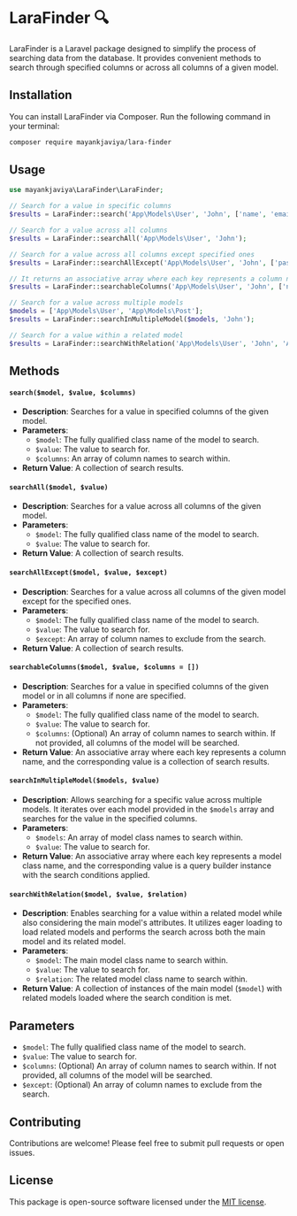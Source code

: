 # LaraFinder 🔍

LaraFinder is a Laravel package designed to simplify the process of searching data from the database. It provides convenient methods to search through specified columns or across all columns of a given model.

## Installation

You can install LaraFinder via Composer. Run the following command in your terminal:

```bash
composer require mayankjaviya/lara-finder
```

## Usage

```php
use mayankjaviya\LaraFinder\LaraFinder;

// Search for a value in specific columns
$results = LaraFinder::search('App\Models\User', 'John', ['name', 'email']);

// Search for a value across all columns
$results = LaraFinder::searchAll('App\Models\User', 'John');

// Search for a value across all columns except specified ones
$results = LaraFinder::searchAllExcept('App\Models\User', 'John', ['password']);

// It returns an associative array where each key represents a column name and the corresponding value is a collection of search results.
$results = LaraFinder::searchableColumns('App\Models\User', 'John', ['name', 'email']);

// Search for a value across multiple models
$models = ['App\Models\User', 'App\Models\Post'];
$results = LaraFinder::searchInMultipleModel($models, 'John');

// Search for a value within a related model
$results = LaraFinder::searchWithRelation('App\Models\User', 'John', 'App\Models\Post');
```

## Methods

#### `search($model, $value, $columns)`

- **Description**: Searches for a value in specified columns of the given model.
- **Parameters**:
  - `$model`: The fully qualified class name of the model to search.
  - `$value`: The value to search for.
  - `$columns`: An array of column names to search within.
- **Return Value**: A collection of search results.

#### `searchAll($model, $value)`

- **Description**: Searches for a value across all columns of the given model.
- **Parameters**:
  - `$model`: The fully qualified class name of the model to search.
  - `$value`: The value to search for.
- **Return Value**: A collection of search results.

#### `searchAllExcept($model, $value, $except)`

- **Description**: Searches for a value across all columns of the given model except for the specified ones.
- **Parameters**:
  - `$model`: The fully qualified class name of the model to search.
  - `$value`: The value to search for.
  - `$except`: An array of column names to exclude from the search.
- **Return Value**: A collection of search results.

#### `searchableColumns($model, $value, $columns = [])`

- **Description**: Searches for a value in specified columns of the given model or in all columns if none are specified.
- **Parameters**:
  - `$model`: The fully qualified class name of the model to search.
  - `$value`: The value to search for.
  - `$columns`: (Optional) An array of column names to search within. If not provided, all columns of the model will be searched.
- **Return Value**: An associative array where each key represents a column name, and the corresponding value is a collection of search results.

#### `searchInMultipleModel($models, $value)`

- **Description**: Allows searching for a specific value across multiple models. It iterates over each model provided in the `$models` array and searches for the value in the specified columns.
- **Parameters**:
  - `$models`: An array of model class names to search within.
  - `$value`: The value to search for.
- **Return Value**: An associative array where each key represents a model class name, and the corresponding value is a query builder instance with the search conditions applied.

#### `searchWithRelation($model, $value, $relation)`

- **Description**: Enables searching for a value within a related model while also considering the main model's attributes. It utilizes eager loading to load related models and performs the search across both the main model and its related model.
- **Parameters**:
  - `$model`: The main model class name to search within.
  - `$value`: The value to search for.
  - `$relation`: The related model class name to search within.
- **Return Value**: A collection of instances of the main model (`$model`) with related models loaded where the search condition is met.

## Parameters

- `$model`: The fully qualified class name of the model to search.
- `$value`: The value to search for.
- `$columns`: (Optional) An array of column names to search within. If not provided, all columns of the model will be searched.
- `$except`: (Optional) An array of column names to exclude from the search.

## Contributing

Contributions are welcome! Please feel free to submit pull requests or open issues.

## License

This package is open-source software licensed under the [MIT license](LICENSE).
